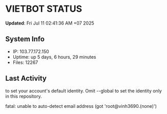 # VIETBOT STATUS
**Updated**: Fri Jul 11 02:41:36 AM +07 2025

## System Info
- IP: 103.77.172.150
- Uptime: up 5 days, 6 hours, 29 minutes
- Files: 12267

## Last Activity

to set your account's default identity.
Omit --global to set the identity only in this repository.

fatal: unable to auto-detect email address (got 'root@vinh3690.(none)')
